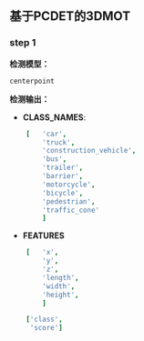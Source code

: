 ## 基于PCDET的3DMOT

### step 1
**检测模型：**

    centerpoint

**检测输出：**
- **CLASS_NAMES**: 
```yaml
    [   'car',
        'truck', 
        'construction_vehicle', 
        'bus', 
        'trailer',
        'barrier', 
        'motorcycle', 
        'bicycle', 
        'pedestrian', 
        'traffic_cone'
        ]
```
- **FEATURES**
```yaml
    [   'x',
        'y', 
        'z', 
        'length', 
        'width',
        'height', 
        ]

    ['class', 
     'score']
```
